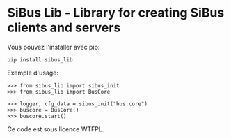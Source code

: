 SiBus Lib - Library for creating SiBus clients and servers
========================================================

Vous pouvez l'installer avec pip:

    pip install sibus_lib

Exemple d'usage:

    >>> from sibus_lib import sibus_init
    >>> from sibus_lib import BusCore

    >>> logger, cfg_data = sibus_init("bus.core")
    >>> buscore = BusCore()
    >>> buscore.start()

Ce code est sous licence WTFPL.
